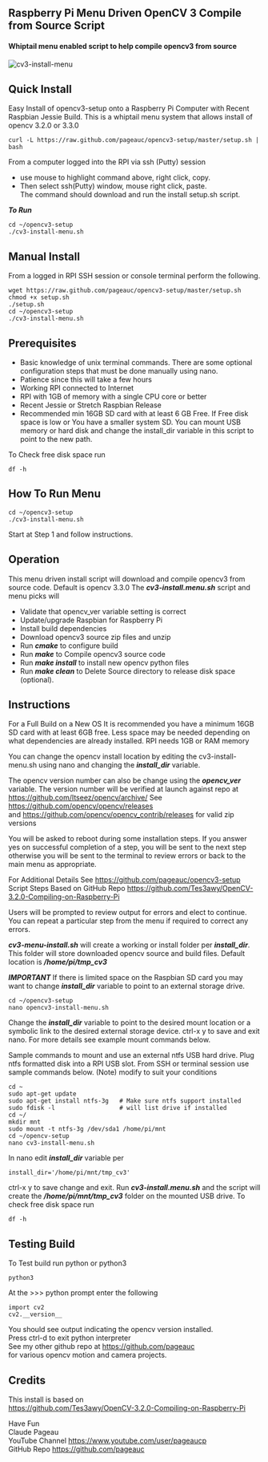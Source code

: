 ## Raspberry Pi Menu Driven OpenCV 3 Compile from Source Script
#### Whiptail menu enabled script to help compile opencv3 from source  

![cv3-install-menu](https://github.com/pageauc/opencv3-setup/blob/master/menu.png)

## Quick Install   
Easy Install of opencv3-setup onto a Raspberry Pi Computer with Recent Raspbian Jessie Build.
This is a whiptail menu system that allows install of opencv 3.2.0 or 3.3.0

    curl -L https://raw.github.com/pageauc/opencv3-setup/master/setup.sh | bash

From a computer logged into the RPI via ssh (Putty) session      
* use mouse to highlight command above, right click, copy.     
*  Then select ssh(Putty) window, mouse right click, paste.   
The command should download and run the install setup.sh script.

***To Run***

    cd ~/opencv3-setup
    ./cv3-install-menu.sh

## Manual Install   
From a logged in RPI SSH session or console terminal perform the following.

    wget https://raw.github.com/pageauc/opencv3-setup/master/setup.sh
    chmod +x setup.sh
    ./setup.sh
    cd ~/opencv3-setup
    ./cv3-install-menu.sh

## Prerequisites

* Basic knowledge of unix terminal commands.
There are some optional configuration steps that 
must be done manually using nano.  
* Patience since this will take a few hours  
* Working RPI connected to Internet
* RPI with 1GB of memory with a single CPU core or better
* Recent Jessie or Stretch Raspbian Release
* Recommended min 16GB SD card with at least 6 GB Free.
If Free disk space is low or You have a smaller system SD.
You can mount USB memory or hard disk and change the
install_dir variable in this script to point to the new path.
  
To Check free disk space run

    df -h

## How To Run Menu

    cd ~/opencv3-setup
    ./cv3-install-menu.sh

Start at Step 1 and follow instructions.

## Operation
This menu driven install script will download and
compile opencv3 from source code. Default is opencv 3.3.0
The ***cv3-install.menu.sh*** script and menu picks will

* Validate that opencv_ver variable setting is correct 
* Update/upgrade Raspbian for Raspberry Pi
* Install build dependencies
* Download opencv3 source zip files and unzip
* Run ***cmake*** to configure build
* Run ***make*** to Compile opencv3 source code
* Run ***make install*** to install new opencv python files
* Run ***make clean*** to Delete Source directory to release disk space (optional). 

## Instructions
For a Full Build on a New OS
It is recommended you have a minimum 16GB SD card with at least 6GB free.
Less space may be needed depending on what dependencies are already
installed. RPI needs 1GB or RAM memory 

You can change the opencv install location by editing 
the cv3-install-menu.sh using nano and changing the
***install_dir*** variable.

The opencv version number can also be change using the
***opencv_ver*** variable.  The version number will be verified at launch
against repo at https://github.com/Itseez/opencv/archive/
See  https://github.com/opencv/opencv/releases     
and https://github.com/opencv/opencv_contrib/releases for valid zip versions    

You will be asked to reboot during some installation steps.
If you answer yes on successful completion of a step, you will be
sent to the next step otherwise you will be sent to the terminal
to review errors or back to the main menu as appropriate.

For Additional Details See https://github.com/pageauc/opencv3-setup
Script Steps Based on GitHub Repo
https://github.com/Tes3awy/OpenCV-3.2.0-Compiling-on-Raspberry-Pi

Users will be prompted to review output for errors and elect to continue.  You can repeat a
particular step from the menu if required to correct any errors.

***cv3-menu-install.sh*** will create a working or install folder per
***install_dir***. This folder will store downloaded opencv source
and build files. Default location is ***/home/pi/tmp_cv3*** 
 
***IMPORTANT*** If there is limited space on the Raspbian SD card
you may want to change ***install_dir*** variable to point to
an external storage drive.

    cd ~/opencv3-setup
    nano opencv3-install-menu.sh   

Change the ***install_dir*** variable to point to the desired mount location
or a symbolic link to the desired external storage device. ctrl-x y to save
and exit nano. For more details see example mount commands below.

Sample commands to mount and use an external ntfs USB hard drive.
Plug ntfs formatted disk into a RPI USB slot.  From SSH or terminal session
use sample commands below. (Note) modify to suit your conditions

    cd ~
    sudo apt-get update
    sudo apt-get install ntfs-3g   # Make sure ntfs support installed
    sudo fdisk -l                  # will list drive if installed
    cd ~/
    mkdir mnt
    sudo mount -t ntfs-3g /dev/sda1 /home/pi/mnt
    cd ~/opencv-setup
    nano cv3-install-menu.sh

In nano edit ***install_dir*** variable per

    install_dir='/home/pi/mnt/tmp_cv3'

ctrl-x y to save change and exit. Run ***cv3-install.menu.sh***
and the script will create the ***/home/pi/mnt/tmp_cv3*** folder
on the mounted USB drive. To check free disk space run

    df -h 

## Testing Build
To Test build run python or python3

    python3
    
At the >>> python prompt enter the following

    import cv2
    cv2.__version__
    
You should see output indicating the opencv version installed.   
Press ctrl-d to exit python interpreter   
See my other github repo at https://github.com/pageauc     
for various opencv motion and camera projects.
    
## Credits
This install is based on   
https://github.com/Tes3awy/OpenCV-3.2.0-Compiling-on-Raspberry-Pi    
 
Have Fun   
Claude Pageau    
YouTube Channel https://www.youtube.com/user/pageaucp   
GitHub Repo https://github.com/pageauc

